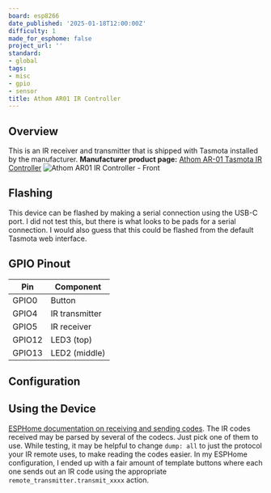```yaml
---
board: esp8266
date_published: '2025-01-18T12:00:00Z'
difficulty: 1
made_for_esphome: false
project_url: ''
standard:
- global
tags:
- misc
- gpio
- sensor
title: Athom AR01 IR Controller
---
```


## Overview

This is an IR receiver and transmitter that is shipped with Tasmota installed by the manufacturer.
**Manufacturer product page:** [Athom AR-01 Tasmota IR Controller](https://www.athom.tech/blank-1/tasmota-ir-controller)
![Athom AR01 IR Controller - Front](ar01-01-enclosure_front.jpg "Athom AR01 IR Controller - Front")

## Flashing

This device can be flashed by making a serial connection using the USB-C port.
I did not test this, but there is what looks to be pads for a serial connection. I would also guess that this could be flashed from the default Tasmota web interface.

## GPIO Pinout

| Pin    | Component |
| --- | --- |
| GPIO0 | Button |
| GPIO4 | IR transmitter |
| GPIO5 | IR receiver |
| GPIO12 | LED3 (top) |
| GPIO13 | LED2 (middle) |

## Configuration

## Using the Device

[ESPHome documentation on receiving and sending codes](https://esphome.io/guides/setting_up_rmt_devices#remote-setting-up-infrared).
The IR codes received may be parsed by several of the codecs. Just pick one of them to use. While testing, it may be helpful to change `dump: all` to just the protocol your IR remote uses, to make reading the codes easier.
In my ESPHome configuration, I ended up with a fair amount of template buttons where each one sends out an IR code using the appropriate `remote_transmitter.transmit_xxxx` action.